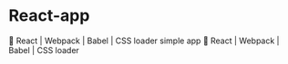 # React-app
:leaves: React | Webpack | Babel | CSS loader simple app
:leaves: React | Webpack | Babel | CSS loader 
